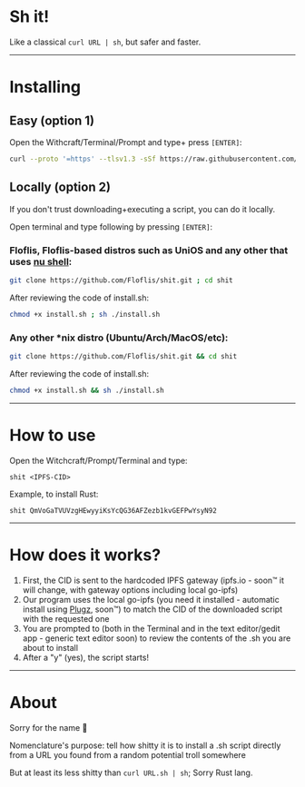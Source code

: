 # Sh it!

Like a classical `curl URL | sh`, but safer and faster.

----

# Installing

## Easy (option 1)

Open the Withcraft/Terminal/Prompt and type+ press `[ENTER]`:

```sh
curl --proto '=https' --tlsv1.3 -sSf https://raw.githubusercontent.com/Floflis/shit/main/install.sh | sh
```

## Locally (option 2)

If you don't trust downloading+executing a script, you can do it locally.

Open terminal and type following by pressing `[ENTER]`:

### Floflis, Floflis-based distros such as UniOS and any other that uses [nu shell](https://github.com/nushell/nushell):
```sh
git clone https://github.com/Floflis/shit.git ; cd shit
```

After reviewing the code of install.sh:
```sh
chmod +x install.sh ; sh ./install.sh
```


### Any other *nix distro (Ubuntu/Arch/MacOS/etc):
```sh
git clone https://github.com/Floflis/shit.git && cd shit
```

After reviewing the code of install.sh:
```sh
chmod +x install.sh && sh ./install.sh
```

----

# How to use

Open the Witchcraft/Prompt/Terminal and type:

`shit <IPFS-CID>`

Example, to install Rust:

`shit QmVoGaTVUVzgHEwyyiKsYcQG36AFZezb1kvGEFPwYsyN92`

----

# How does it works?

1. First, the CID is sent to the hardcoded IPFS gateway (ipfs.io - soon™ it will change, with gateway options including local go-ipfs)
2. Our program uses the local go-ipfs (you need it installed - automatic install using [Plugz](https://github.com/Plasmmer/Plugz), soon™) to match the CID of the downloaded script with the requested one
3. You are prompted to (both in the Terminal and in the text editor/gedit app - generic text editor soon) to review the contents of the .sh you are about to install
4. After a "y" (yes), the script starts!


----

# About

Sorry for the name 💩

Nomenclature's purpose: tell how shitty it is to install a .sh script directly from a URL you found from a random potential troll somewhere

But at least its less shitty than `curl URL.sh | sh`; Sorry Rust lang.
